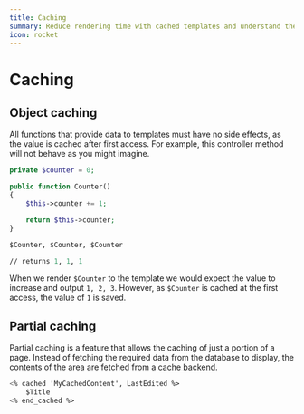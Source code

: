 ```yaml
---
title: Caching
summary: Reduce rendering time with cached templates and understand the limitations of the ViewableData object caching.
icon: rocket
---
```


# Caching 

## Object caching

All functions that provide data to templates must have no side effects, as the value is cached after first access. For 
example, this controller method will not behave as you might imagine.

```php
private $counter = 0;

public function Counter() 
{
    $this->counter += 1;

    return $this->counter;
}
```


```ss
$Counter, $Counter, $Counter

// returns 1, 1, 1
```

When we render `$Counter` to the template we would expect the value to increase and output `1, 2, 3`. However, as 
`$Counter` is cached at the first access, the value of `1` is saved.


## Partial caching

Partial caching is a feature that allows the caching of just a portion of a page. Instead of fetching the required data
from the database to display, the contents of the area are fetched from a [cache backend](../performance/caching).

```ss
<% cached 'MyCachedContent', LastEdited %>
    $Title
<% end_cached %>
```



